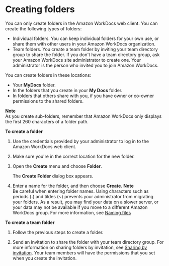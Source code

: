 # Creating folders<a name="web_create_folder"></a>

You can only create folders in the Amazon WorkDocs web client\. You can create the following types of folders: 
+ Individual folders\. You can keep individual folders for your own use, or share them with other users in your Amazon WorkDocs organization\.
+ Team folders\. You create a team folder by inviting your team directory group to share the folder\. If you don't have a team directory group, ask your Amazon WorkDocs site administrator to create one\. Your administrator is the person who invited you to join Amazon WorkDocs\. 

You can create folders in these locations:
+ Your **MyDocs** folder\.
+ In the folders that you create in your **My Docs** folder\.
+ In folders that others share with you, if you have owner or co\-owner permissions to the shared folders\.

**Note**  
As you create sub\-folders, remember that Amazon WorkDocs only displays the first 260 characters of a folder path\.

**To create a folder**

1. Use the credentials provided by your administrator to log in to the Amazon WorkDocs web client\.

1. Make sure you're in the correct location for the new folder\.

1. Open the **Create** menu and choose **Folder**\.

   The **Create Folder** dialog box appears\.

1. Enter a name for the folder, and then choose **Create**\.
**Note**  
Be careful when entering folder names\. Using characters such as periods \(**\.**\) and tildes \(**\~**\) prevents your administrator from migrating your folders\. As a result, you may find your data on a slower server, or your data may not be available if you move to a different Amazon WorkDocs group\. For more information, see [Naming files](client-name-files.md)

**To create a team folder**

1. Follow the previous steps to create a folder\.

1. Send an invitation to share the folder with your team directory group\. For more information on sharing folders by invitation, see [Sharing by invitation](share-invite.md)\. Your team members will have the permissions that you set when you create the invitation\.